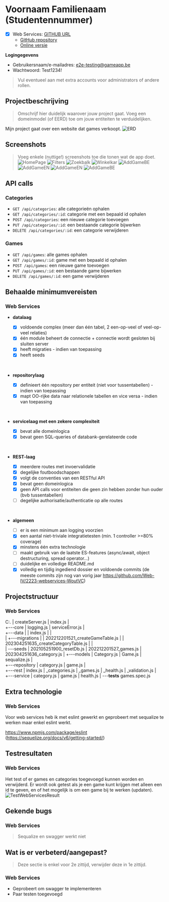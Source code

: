 # Voornaam Familienaam (Studentennummer)

- [X] Web Services: [GITHUB URL](https://github.com/Web-IV/2223-webservices-WoutVC/tree/main)
  - [GitHub repository](github.com/HOGENT-Web)
  - [Online versie](github.com/HOGENT-Web)

**Logingegevens**

- Gebruikersnaam/e-mailadres: e2e-testing@gameapp.be
- Wachtwoord: Test1234!

> Vul eventueel aan met extra accounts voor administrators of andere rollen.

## Projectbeschrijving

> Omschrijf hier duidelijk waarover jouw project gaat. Voeg een domeinmodel (of EERD) toe om jouw entiteiten te verduidelijken.

Mijn project gaat over een website dat games verkoopt. ![ERD](ERD.png)


## Screenshots

> Voeg enkele (nuttige!) screenshots toe die tonen wat de app doet.
![HomePage](ScreenshotHomePage.png)
![Filters](ScreenshotHomePageFilter.png)
![Zoekbalk](ScreenshotHomePageSearch.png)
![Winkelkar](ScreenshotWinkelkar.png)
![AddGameBE](ScreenshotAddGamePageBE.png)
![AddGameEN](ScreenshotAddGamePageEN.png)
![AddGameEN](ScreenshotAddGamePageErrorsEN.png)
![AddGameBE](ScreenshotAddGamePageErrorsBE.png)

## API calls

### Categories

- `GET /api/categories`: alle categorieën ophalen
- `GET /api/categories/:id`: categorie met een bepaald id ophalen
- `POST /api/categories`: een nieuwe categorie toevoegen
- `PUT /api/categories/:id`: een bestaande categorie bijwerken
- `DELETE /api/categories/:id`: een categorie verwijderen

### Games

- `GET /api/games`: alle games ophalen
- `GET /api/games/:id`: game met een bepaald id ophalen
- `POST /api/games`: een nieuwe game toevoegen
- `PUT /api/games/:id`: een bestaande game bijwerken
- `DELETE /api/games/:id`: een game verwijderen
  

## Behaalde minimumvereisten

### Web Services

- **datalaag**

  - [X] voldoende complex (meer dan één tabel, 2 een-op-veel of veel-op-veel relaties)
  - [X] één module beheert de connectie + connectie wordt gesloten bij sluiten server
  - [X] heeft migraties - indien van toepassing
  - [X] heeft seeds
<br />

- **repositorylaag**

  - [X] definieert één repository per entiteit (niet voor tussentabellen) - indien van toepassing
  - [X] mapt OO-rijke data naar relationele tabellen en vice versa - indien van toepassing
<br />

- **servicelaag met een zekere complexiteit**

  - [X] bevat alle domeinlogica
  - [X] bevat geen SQL-queries of databank-gerelateerde code
<br />

- **REST-laag**

  - [X] meerdere routes met invoervalidatie
  - [X] degelijke foutboodschappen
  - [X] volgt de conventies van een RESTful API
  - [X] bevat geen domeinlogica
  - [X] geen API calls voor entiteiten die geen zin hebben zonder hun ouder (bvb tussentabellen)
  - [ ] degelijke authorisatie/authenticatie op alle routes
<br />

- **algemeen**

  - [ ] er is een minimum aan logging voorzien
  - [X] een aantal niet-triviale integratietesten (min. 1 controller >=80% coverage)
  - [X] minstens één extra technologie
  - [ ] maakt gebruik van de laatste ES-features (async/await, object destructuring, spread operator...)
  - [ ] duidelijke en volledige README.md
  - [X] volledig en tijdig ingediend dossier en voldoende commits (de meeste commits zijn nog van vorig jaar https://github.com/Web-IV/2223-webservices-WoutVC)

## Projectstructuur

### Web Services

C:.
|   createServer.js
|   index.js
|   
+---core
|       logging.js
|       serviceError.js
|       
+---data
|   |   index.js
|   |   
|   +---migrations
|   |       202212201521_createGameTable.js
|   |       202304251635_createCategoryTable.js
|   |       
|   \---seeds
|           202105251900_resetDb.js
|           202212201527_games.js
|           202304251636_category.js
|
+---models
|       Category.js
|       Game.js
|       sequalize.js
|       
+---repository
|       category.js
|       game.js
|       
+---rest
|       index.js
|       _categories.js
|       _games.js
|       _health.js
|       _validation.js
|       
+---service
|       category.js
|       game.js
|       health.js
|
\---__tests__
        games.spec.js

## Extra technologie

### Web Services

Voor web services heb ik met eslint gewerkt en geprobeert met sequalize te werken maar enkel eslint werkt.

https://www.npmjs.com/package/eslint
(https://sequelize.org/docs/v6/getting-started/)

## Testresultaten


### Web Services

Het test of er games en categories toegevoegd kunnen worden en verwijderd.
Er wordt ook getest als je een game kunt krijgen met alleen een id te geven,
en of het mogelijk is om een game bij te werken (updaten).
![TestWebServicesResult](TestWebServicesResult.png)

## Gekende bugs

### Web Services

> Sequalize en swagger werkt niet

## Wat is er verbeterd/aangepast?

> Deze sectie is enkel voor 2e zittijd, verwijder deze in 1e zittijd.

### Web Services

- Geprobeert om swagger te implementeren
- Paar testen toegevoegd
